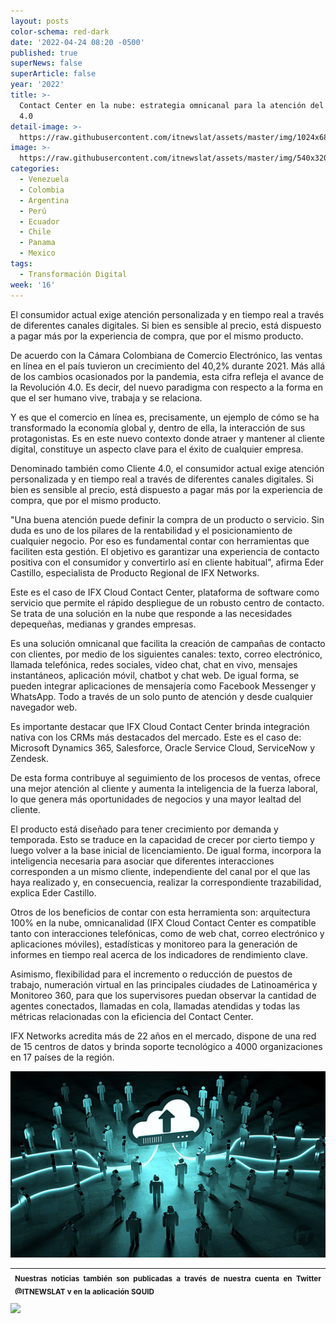 ```yaml
---
layout: posts
color-schema: red-dark
date: '2022-04-24 08:20 -0500'
published: true
superNews: false
superArticle: false
year: '2022'
title: >-
  Contact Center en la nube: estrategia omnicanal para la atención del cliente
  4.0
detail-image: >-
  https://raw.githubusercontent.com/itnewslat/assets/master/img/1024x680/Nube-Publica-g.jpg
image: >-
  https://raw.githubusercontent.com/itnewslat/assets/master/img/540x320/Nube-Publica-p.jpg
categories:
  - Venezuela
  - Colombia
  - Argentina
  - Perú
  - Ecuador
  - Chile
  - Panama
  - Mexico
tags:
  - Transformación Digital
week: '16'
---
```

El consumidor actual exige atención personalizada y en tiempo real a través de diferentes canales digitales. Si bien es sensible al precio, está dispuesto a pagar más por la experiencia de compra, que por el mismo producto.

De acuerdo con la Cámara Colombiana de Comercio Electrónico, las ventas en línea en el país tuvieron un crecimiento del 40,2% durante 2021. Más allá de los cambios ocasionados por la pandemia, esta cifra refleja el avance de la Revolución 4.0. Es decir, del nuevo paradigma con respecto a la forma en que el ser humano vive, trabaja y se relaciona. 

Y es que el comercio en línea es, precisamente, un ejemplo de cómo se ha transformado la economía global y, dentro de ella, la interacción de sus protagonistas. Es en este nuevo contexto donde atraer y mantener al cliente digital, constituye un aspecto clave para el éxito de cualquier empresa. 

Denominado también como Cliente 4.0, el consumidor actual exige atención personalizada y en tiempo real a través de diferentes canales digitales. Si bien es sensible al precio, está dispuesto a pagar más por la experiencia de compra, que por el mismo producto.

"Una buena atención puede definir la compra de un producto o servicio. Sin duda es uno de los pilares de la rentabilidad y el posicionamiento de cualquier negocio. Por eso es fundamental contar con herramientas que faciliten esta gestión. El objetivo es garantizar una experiencia de
contacto positiva con el consumidor y convertirlo así en cliente habitual", afirma Eder Castillo, especialista de Producto Regional de IFX Networks.

Este es el caso de IFX Cloud Contact Center, plataforma de software como servicio que permite el rápido despliegue de un robusto centro de contacto. Se trata de una solución en la nube que responde a las necesidades depequeñas, medianas y grandes empresas. 

Es una solución omnicanal que facilita la creación de campañas de contacto con clientes, por medio de los siguientes canales: texto, correo electrónico, llamada telefónica, redes sociales, video chat, chat en vivo,
mensajes instantáneos, aplicación móvil, chatbot y chat web. De igual forma, se pueden integrar aplicaciones de mensajería como Facebook Messenger y WhatsApp. Todo a través de un solo punto de atención y desde cualquier navegador web.


Es importante destacar que IFX Cloud Contact Center brinda integración nativa con los CRMs más destacados del mercado. Este es el caso de: Microsoft Dynamics 365, Salesforce, Oracle Service Cloud, ServiceNow y Zendesk. 

De esta forma contribuye al seguimiento de los procesos de ventas, ofrece una mejor atención al cliente y aumenta la inteligencia de la fuerza laboral, lo que genera más oportunidades de negocios y una mayor lealtad del cliente.

El producto está diseñado para tener crecimiento por demanda y temporada. Esto se traduce en la capacidad de crecer por cierto tiempo y luego volver a la base inicial de licenciamiento. De igual forma, incorpora la inteligencia
necesaria para asociar que diferentes interacciones corresponden a un mismo cliente, independiente del canal por el que las haya realizado y, en consecuencia, realizar la correspondiente trazabilidad, explica Eder Castillo.



Otros de los beneficios de contar con esta herramienta son: arquitectura 100% en la nube, omnicanalidad (IFX Cloud Contact Center es compatible tanto con interacciones telefónicas, como de web chat, correo electrónico y aplicaciones móviles), estadísticas y monitoreo para la generación de informes en tiempo real acerca de los indicadores de rendimiento clave.

Asimismo, flexibilidad para el incremento o reducción de puestos de trabajo, numeración virtual en las principales ciudades de Latinoamérica y Monitoreo 360, para que los supervisores puedan observar la cantidad de agentes conectados, llamadas en cola, llamadas atendidas y todas las métricas relacionadas con la eficiencia del Contact Center.

IFX Networks acredita más de 22 años en el mercado, dispone de una red de 15 centros de datos y brinda soporte tecnológico a 4000 organizaciones en 17 países de la región. 

![](https://raw.githubusercontent.com/itnewslat/assets/master/img/540x320/Nube-Publica-p.jpg)

<table style="height: 42px;" width="569">
<tbody>
<tr>
<td style="text-align: justify;"><sub><strong>Nuestras noticias también son publicadas a través de nuestra cuenta en Twitter <a href="https://twitter.com/itnewslat?lang=es">@ITNEWSLAT</a> y en la aplicación <a href="https://squidapp.co/en/">SQUID</a></strong></sub></td>
</tr>
</tbody>
</table>

<img src="https://tracker.metricool.com/c3po.jpg?hash=56f88a41e39ab42c063cc51676587a04"/>